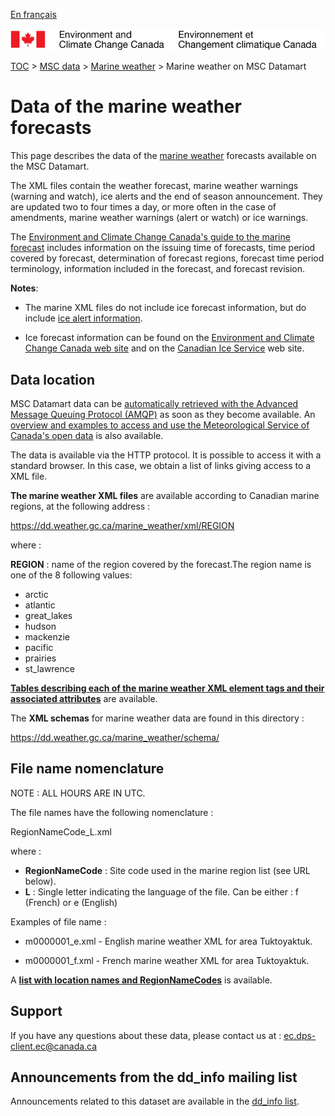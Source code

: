 [En français](readme_marine-weather-datamart_fr.md)

![ECCC logo](../../img_eccc-logo.png)

[TOC](../../readme_en.md) > [MSC data](../readme_en.md) > [Marine weather](readme_marine-weather_en.md) > Marine weather on MSC Datamart

# Data of the marine weather forecasts

This page describes the data of the [marine weather](readme_marine-weather_en.md) forecasts available on the MSC Datamart.

The XML files contain the weather forecast, marine weather warnings (warning and watch), ice alerts and the end of season announcement. They are updated two to four times a day, or more often in the case of amendments, marine weather warnings (alert or watch) or ice warnings.

The [Environment and Climate Change Canada's guide to the marine forecast](https://www.canada.ca/en/environment-climate-change/services/general-marine-weather-information/publications/guide-forecasts.html) includes information on the issuing time of forecasts, time period covered by forecast, determination of forecast regions, forecast time period terminology, information included in the forecast, and forecast revision.

__Notes__:

* The marine XML files do not include ice forecast information, but do include [ice alert information](https://www.canada.ca/en/environment-climate-change/services/ice-forecasts-observations/latest-conditions/products-guides/iceberg-bulletin-overview.html#warnings).

* Ice forecast information can be found on the [Environment and Climate Change Canada web site](https://www.canada.ca/en/environment-climate-change/services/ice-forecasts-observations.html) and on the [Canadian Ice Service](https://www.canada.ca/fr/environnement-changement-climatique/services/previsions-observations-glaces/conditions-glaces-plus-recentes.html) web site.

## Data location

MSC Datamart data can be [automatically retrieved with the Advanced Message Queuing Protocol (AMQP)](../../msc-datamart/amqp_en.md) as soon as they become available. An [overview and examples to access and use the Meteorological Service of Canada's open data](../../usage/readme_en.md) is also available.

The data is available via the HTTP protocol. It is possible to access it with a standard browser. In this case, we obtain a list of links giving access to a XML file.

__The marine weather XML files__ are available according to Canadian marine regions, at the following address :

  https://dd.weather.gc.ca/marine_weather/xml/REGION

where :

 __REGION__ : name of the region covered by the forecast.The region name is one of the 8 following values:
 
* arctic
* atlantic
* great_lakes
* hudson
* mackenzie
* pacific
* prairies
* st_lawrence

[__Tables describing each of the marine weather XML element tags and their associated attributes__](https://collaboration.cmc.ec.gc.ca/cmc/cmos/public_doc/msc-data/marine-weather/marine_tags_table_e.csv) are available.

The __XML schemas__ for marine weather data are found in this directory :

https://dd.weather.gc.ca/marine_weather/schema/

## File name nomenclature 

NOTE : ALL HOURS ARE IN UTC.

The file names have the following nomenclature :

RegionNameCode_L.xml

where :

* __RegionNameCode__ : Site code used in the marine region list (see URL below).
* __L__ : Single letter indicating the language of the file. Can be either : f (French) or e (English)

Examples of file name :

* m0000001_e.xml - English marine weather XML for area Tuktoyaktuk.

* m0000001_f.xml - French marine weather XML for area Tuktoyaktuk.

A [__list with location names and RegionNameCodes__](https://collaboration.cmc.ec.gc.ca/cmc/cmos/public_doc/msc-data/marine-weather/marine_region_list_en.csv) is available.

## Support

If you have any questions about these data, please contact us at : [ec.dps-client.ec@canada.ca](mailto:ec.dps-client.ec@canada.ca)

## Announcements from the dd_info mailing list 

Announcements related to this dataset are available in the [dd_info list](https://lists.ec.gc.ca/cgi-bin/mailman/listinfo/dd_info).

